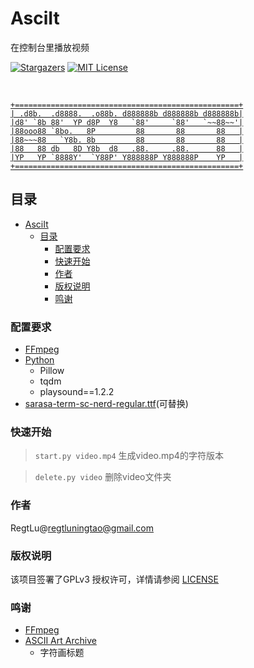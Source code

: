 # AsciIt
在控制台里播放视频

<!-- PROJECT SHIELDS -->


[![Stargazers][stars-shield]][stars-url]
[![MIT License][license-shield]][license-url]

<!-- PROJECT LOGO -->
<br />

<p align="center">
  <a href="https://github.com/RegtLu/AsciIT/">
    
```
+==================================================+
| .d8b.  .d8888.  .o88b. d888888b d888888b d888888b|
|d8' `8b 88'  YP d8P  Y8   `88'     `88'   `~~88~~'|
|88ooo88 `8bo.   8P         88       88       88   |
|88~~~88   `Y8b. 8b         88       88       88   |
|88   88 db   8D Y8b  d8   .88.     .88.      88   |
|YP   YP `8888Y'  `Y88P' Y888888P Y888888P    YP   |
+==================================================+
```

  </a>
</p>
 
## 目录

- [AsciIt](#asciit)
  - [目录](#目录)
    - [配置要求](#配置要求)
    - [快速开始](#快速开始)
    - [作者](#作者)
    - [版权说明](#版权说明)
    - [鸣谢](#鸣谢)



### 配置要求
- [FFmpeg](https://www.ffmpeg.org/)
- [Python](https://www.python.org/)
  - Pillow
  - tqdm
  - playsound==1.2.2
- [sarasa-term-sc-nerd-regular.ttf](https://github.com/laishulu/Sarasa-Term-SC-Nerd)(可替换)

### 快速开始
>`start.py video.mp4`
>生成video.mp4的字符版本

>`delete.py video`
>删除video文件夹

### 作者
RegtLu@regtluningtao@gmail.com

### 版权说明
该项目签署了GPLv3 授权许可，详情请参阅 [LICENSE](https://github.com/RegtLu/AsciIT/blob/master/LICENSE)

### 鸣谢
- [FFmpeg](https://www.ffmpeg.org/)
- [ASCII Art Archive](https://www.asciiart.eu/)
  - 字符画标题

<!-- links -->
[project-path]:RegtLu/AsciIT
[stars-shield]: https://unv-shield.librian.net/api/unv_shield?repo=RegtLu/AsciIT
[stars-url]: https://github.com/RegtLu/AsciIT/stargazers
[license-shield]: https://unv-shield.librian.net/api/unv_shield?txt=GPLv3
[license-url]: https://github.com/RegtLu/AsciIT/blob/master/LICENSE
